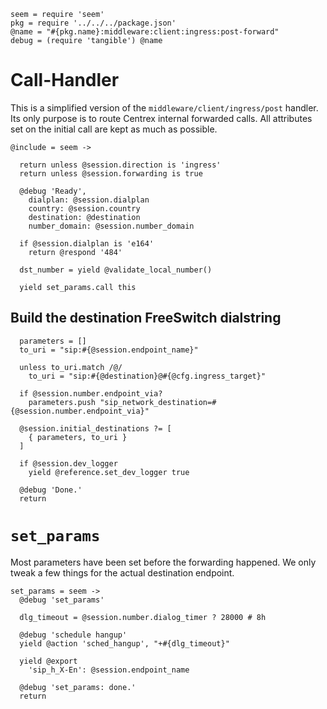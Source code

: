     seem = require 'seem'
    pkg = require '../../../package.json'
    @name = "#{pkg.name}:middleware:client:ingress:post-forward"
    debug = (require 'tangible') @name

Call-Handler
============

This is a simplified version of the `middleware/client/ingress/post` handler.
Its only purpose is to route Centrex internal forwarded calls.
All attributes set on the initial call are kept as much as possible.

    @include = seem ->

      return unless @session.direction is 'ingress'
      return unless @session.forwarding is true

      @debug 'Ready',
        dialplan: @session.dialplan
        country: @session.country
        destination: @destination
        number_domain: @session.number_domain

      if @session.dialplan is 'e164'
        return @respond '484'

      dst_number = yield @validate_local_number()

      yield set_params.call this

Build the destination FreeSwitch dialstring
-------------------------------------------

      parameters = []
      to_uri = "sip:#{@session.endpoint_name}"

      unless to_uri.match /@/
        to_uri = "sip:#{@destination}@#{@cfg.ingress_target}"

      if @session.number.endpoint_via?
        parameters.push "sip_network_destination=#{@session.number.endpoint_via}"

      @session.initial_destinations ?= [
        { parameters, to_uri }
      ]

      if @session.dev_logger
        yield @reference.set_dev_logger true

      @debug 'Done.'
      return

`set_params`
============

Most parameters have been set before the forwarding happened.
We only tweak a few things for the actual destination endpoint.

    set_params = seem ->
      @debug 'set_params'

      dlg_timeout = @session.number.dialog_timer ? 28000 # 8h

      @debug 'schedule hangup'
      yield @action 'sched_hangup', "+#{dlg_timeout}"

      yield @export
        'sip_h_X-En': @session.endpoint_name

      @debug 'set_params: done.'
      return
